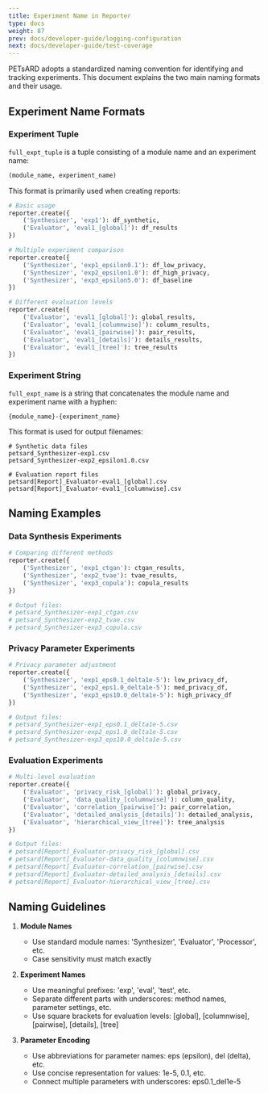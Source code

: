 ```yaml
---
title: Experiment Name in Reporter
type: docs
weight: 87
prev: docs/developer-guide/logging-configuration
next: docs/developer-guide/test-coverage
---
```


PETsARD adopts a standardized naming convention for identifying and tracking experiments. This document explains the two main naming formats and their usage.

## Experiment Name Formats

### Experiment Tuple

`full_expt_tuple` is a tuple consisting of a module name and an experiment name:
```python
(module_name, experiment_name)
```

This format is primarily used when creating reports:
```python
# Basic usage
reporter.create({
    ('Synthesizer', 'exp1'): df_synthetic,
    ('Evaluator', 'eval1_[global]'): df_results
})

# Multiple experiment comparison
reporter.create({
    ('Synthesizer', 'exp1_epsilon0.1'): df_low_privacy,
    ('Synthesizer', 'exp2_epsilon1.0'): df_high_privacy,
    ('Synthesizer', 'exp3_epsilon5.0'): df_baseline
})

# Different evaluation levels
reporter.create({
    ('Evaluator', 'eval1_[global]'): global_results,
    ('Evaluator', 'eval1_[columnwise]'): column_results,
    ('Evaluator', 'eval1_[pairwise]'): pair_results,
    ('Evaluator', 'eval1_[details]'): details_results,
    ('Evaluator', 'eval1_[tree]'): tree_results
})
```

### Experiment String

`full_expt_name` is a string that concatenates the module name and experiment name with a hyphen:
```
{module_name}-{experiment_name}
```

This format is used for output filenames:
```
# Synthetic data files
petsard_Synthesizer-exp1.csv
petsard_Synthesizer-exp2_epsilon1.0.csv

# Evaluation report files
petsard[Report]_Evaluator-eval1_[global].csv
petsard[Report]_Evaluator-eval1_[columnwise].csv
```

## Naming Examples

### Data Synthesis Experiments

```python
# Comparing different methods
reporter.create({
    ('Synthesizer', 'exp1_ctgan'): ctgan_results,
    ('Synthesizer', 'exp2_tvae'): tvae_results,
    ('Synthesizer', 'exp3_copula'): copula_results
})

# Output files:
# petsard_Synthesizer-exp1_ctgan.csv
# petsard_Synthesizer-exp2_tvae.csv
# petsard_Synthesizer-exp3_copula.csv
```

### Privacy Parameter Experiments

```python
# Privacy parameter adjustment
reporter.create({
    ('Synthesizer', 'exp1_eps0.1_delta1e-5'): low_privacy_df,
    ('Synthesizer', 'exp2_eps1.0_delta1e-5'): med_privacy_df,
    ('Synthesizer', 'exp3_eps10.0_delta1e-5'): high_privacy_df
})

# Output files:
# petsard_Synthesizer-exp1_eps0.1_delta1e-5.csv
# petsard_Synthesizer-exp2_eps1.0_delta1e-5.csv
# petsard_Synthesizer-exp3_eps10.0_delta1e-5.csv
```

### Evaluation Experiments

```python
# Multi-level evaluation
reporter.create({
    ('Evaluator', 'privacy_risk_[global]'): global_privacy,
    ('Evaluator', 'data_quality_[columnwise]'): column_quality,
    ('Evaluator', 'correlation_[pairwise]'): pair_correlation,
    ('Evaluator', 'detailed_analysis_[details]'): detailed_analysis,
    ('Evaluator', 'hierarchical_view_[tree]'): tree_analysis
})

# Output files:
# petsard[Report]_Evaluator-privacy_risk_[global].csv
# petsard[Report]_Evaluator-data_quality_[columnwise].csv
# petsard[Report]_Evaluator-correlation_[pairwise].csv
# petsard[Report]_Evaluator-detailed_analysis_[details].csv
# petsard[Report]_Evaluator-hierarchical_view_[tree].csv
```

## Naming Guidelines

1. **Module Names**
   - Use standard module names: 'Synthesizer', 'Evaluator', 'Processor', etc.
   - Case sensitivity must match exactly

2. **Experiment Names**
   - Use meaningful prefixes: 'exp', 'eval', 'test', etc.
   - Separate different parts with underscores: method names, parameter settings, etc.
   - Use square brackets for evaluation levels: [global], [columnwise], [pairwise], [details], [tree]

3. **Parameter Encoding**
   - Use abbreviations for parameter names: eps (epsilon), del (delta), etc.
   - Use concise representation for values: 1e-5, 0.1, etc.
   - Connect multiple parameters with underscores: eps0.1_del1e-5
